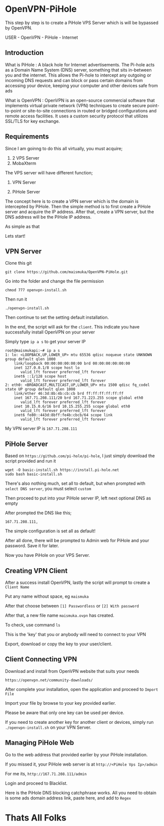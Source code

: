 # OpenVPN-PiHole

This step by step is to create a PiHole VPS Server which is will be bypassed by OpenVPN.

USER - OpenVPN - PiHole - Internet

## Introduction

What is PiHole : A black hole for Internet advertisements. The Pi-hole acts as a Domain Name System (DNS) server, something that sits in-between you and the internet. This allows the Pi-hole to intercept any outgoing or incoming DNS requests and can block or pass certain domains from accessing your device, keeping your computer and other devices safe from ads

What is OpenVPN : OpenVPN is an open-source commercial software that implements virtual private network (VPN) techniques to create secure point-to-point or site-to-site connections in routed or bridged configurations and remote access facilities. It uses a custom security protocol that utilizes SSL/TLS for key exchange.

## Requirements

Since I am goinng to do this all virtually, you must acquire;

1. 2 VPS Server
2. MobaXterm

The VPS server will have different function;

1. VPN Server

2. PiHole Server

The concept here is to create a VPN server which is the domain is intercepted by PiHole.
Then the simple method is to first create a PiHole server and acquire the IP address.
After that, create a VPN server, but the DNS address will be the PiHole IP address.

As simple as that

Lets start!

## VPN Server

Clone this git

`git clone https://github.com/maismuka/OpenVPN-PiHole.git`

Go into the folder and change the file permission

`chmod 777 openvpn-install.sh`

Then run it

`./openvpn-install.sh`

Then continue to set the setting default installation.

In the end, the script will ask for the `client`. This indicate you have successfully install OpenVPN on your server

Simply type `ip a s` to get your server IP

```
root@maismukapi:~# ip a s
1: lo: <LOOPBACK,UP,LOWER_UP> mtu 65536 qdisc noqueue state UNKNOWN group default qlen 1000
    link/loopback 00:00:00:00:00:00 brd 00:00:00:00:00:00
    inet 127.0.0.1/8 scope host lo
       valid_lft forever preferred_lft forever
    inet6 ::1/128 scope host
       valid_lft forever preferred_lft forever
2: eth0: <BROADCAST,MULTICAST,UP,LOWER_UP> mtu 1500 qdisc fq_codel state UP group default qlen 1000
    link/ether 46:3d:8b:4b:cb:cb brd ff:ff:ff:ff:ff:ff
    inet 167.71.208.111/20 brd 167.71.223.255 scope global eth0
       valid_lft forever preferred_lft forever
    inet 10.15.0.6/16 brd 10.15.255.255 scope global eth0
       valid_lft forever preferred_lft forever
    inet6 fe80::443d:8bff:fe4b:cbcb/64 scope link
       valid_lft forever preferred_lft forever

```

My VPN server IP is `167.71.208.111`

## PiHole Server

Based on `https://github.com/pi-hole/pi-hole`, I just simply download the script provided and run it

```
wget -O basic-install.sh https://install.pi-hole.net
sudo bash basic-install.sh
```

There's also nothing much, set all to default, but when prompted with `select DNS server`, you must select `custom`

Then proceed to put into your PiHole server IP, left next optional DNS as empty

After prompted the DNS like this;

```
167.71.208.111, 
```

The simple configuration is set all as default!

After all done, there will be prompted to Admin web for PiHole and your password. Save it for later.

Now you have PiHole on your VPS Server.

## Creating VPN Client

After a success install OpenVPN, lastly the script will prompt to create a `Client Name`

Put any name without space, eg `maismuka`

After that choose between `[1] Passwordless` or `[2] With password`

After that, a new file name `maismuka.ovpn` has created.

To check, use command `ls`

This is the 'key' that you or anybody will need to connect to your VPN

Export, download or copy the key to your user/client.


## Client Connecting VPN

Download and install from OpenVPN website that suits your needs

`https://openvpn.net/community-downloads/`

After complete your installation, open the application and proceed to `Import File`

Import your file by browse to your key provided earlier.

Please be aware that only one key can be used per device.

If you need to create another key for another client or devices, simply run `./openvpn-install.sh` on your VPN Server.


## Managing PiHole Web 

Go to the web address that provided earlier by your PiHole installation.

If you missed it, your PiHole web server is at `http://<PiHole Vps Ip>/admin` 

For me its, `http://167.71.208.111/admin`

Login and proceed to Blacklist.

Here is the PiHole DNS blocking catchphrase works. All you need to obtain is some ads domain address link, paste here, and add to `Regex`



# Thats All Folks



